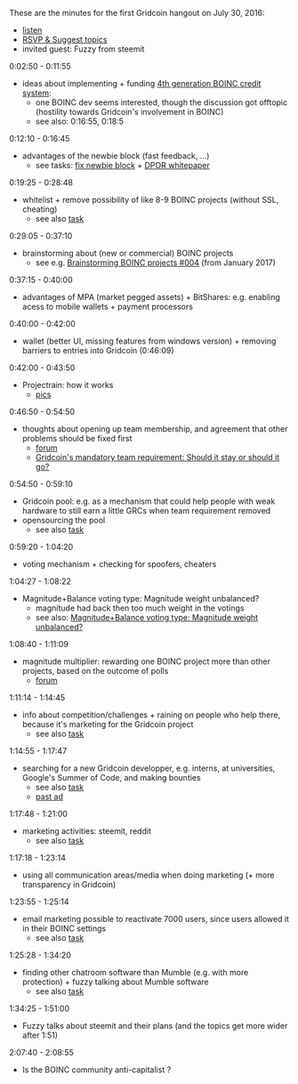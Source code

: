 These are the minutes for the first Gridcoin hangout on July 30, 2016:
* [listen](https://soundcloud.com/gridcoin-community-hangouts/gridcoin-hangout-001)
* [RSVP & Suggest topics](https://steemit.com/beyondbitcoin/@cm-steem/gridcoin-hangout-001-rsvp-and-suggest-topics)
* invited guest: Fuzzy from steemit




0:02:50 - 0:11:55
* ideas about implementing + funding [4th generation BOINC credit system](http://lists.ssl.berkeley.edu/pipermail/boinc_dev/2016-August/022235.html): 
  * one BOINC dev seems interested, though the discussion got offtopic (hostility towards Gridcoin's involvement in BOINC)
  * see also: 0:16:55, 0:18:5

0:12:10 - 0:16:45
* advantages of the newbie block (fast feedback, ...)
  * see tasks: [fix newbie block](https://github.com/Erkan-Yilmaz/Gridcoin-tasks/issues/5) + [DPOR whitepaper](https://github.com/Erkan-Yilmaz/Gridcoin-tasks/issues/3)

0:19:25 - 0:28:48
* whitelist + remove possibility of like 8-9 BOINC projects (without SSL, cheating)
  * see also [task](https://github.com/Erkan-Yilmaz/Gridcoin-tasks/issues/6)

0:29:05 - 0:37:10
* brainstorming about (new or commercial) BOINC projects
  * see e.g. [Brainstorming BOINC projects #004](https://steemit.com/gridcoin/@cm-steem/brainstorming-boinc-projects-004) (from January 2017)

0:37:15 - 0:40:00
* advantages of MPA (market pegged assets) + BitShares: e.g. enabling acess to mobile wallets + payment processors

0:40:00 - 0:42:00	
* wallet (better UI, missing features from windows version) + removing barriers to entries into Gridcoin (0:46:09)

0:42:00 - 0:43:50	
* Projectrain: how it works
  * [pics](https://steemit.com/gridcoin/@cm-steem/sneak-preview-of-project-rain-screenshots)

0:46:50 - 0:54:50	
* thoughts about opening up team membership, and agreement that other problems should be fixed first
  * [forum](https://cryptocointalk.com/topic/44260-discussion-mandatory-team-gridcoin-membership-requirement/page-5)
  * [Gridcoin's mandatory team requirement: Should it stay or should it go?](https://steemit.com/gridcoin/@cm-steem/gridcoin-s-mandatory-team-requirement-should-it-stay-or-should-it-go)

0:54:50 - 0:59:10	
* Gridcoin pool: e.g. as a mechanism that could help people with weak hardware to still earn a little GRCs when team requirement removed
* opensourcing the pool
  * see also [task](https://github.com/Erkan-Yilmaz/Gridcoin-tasks/issues/2)

0:59:20 - 1:04:20	
* voting mechanism + checking for spoofers, cheaters

1:04:27 - 1:08:22	
* Magnitude+Balance voting type: Magnitude weight unbalanced? 
  * magnitude had back then too much weight in the votings
  * see also: [Magnitude+Balance voting type: Magnitude weight unbalanced?](https://cryptocointalk.com/topic/40773-discussion-magnitudebalance-voting-type-magnitude-weight-unbalanced/)

1:08:40 - 1:11:09	
* magnitude multiplier: rewarding one BOINC project more than other projects, based on the outcome of polls
  * [forum](https://cryptocointalk.com/topic/38994-magnitude-multiplier/)

1:11:14 - 1:14:45	
* info about competition/challenges + raining on people who help there, because it's marketing for the Gridcoin project
  * see also [task](https://github.com/Erkan-Yilmaz/Gridcoin-tasks/issues/7)
  
1:14:55 - 1:17:47	
* searching for a new Gridcoin developper, e.g. interns, at universities, Google's Summer of Code, and making bounties
  * see also [task](https://github.com/Erkan-Yilmaz/Gridcoin-tasks/issues/8)
  * [past ad](https://www.reddit.com/r/gridcoin/comments/4t9i8y/places_we_can_find_developers_for_gridcoin_so_we/)

1:17:48 - 1:21:00	
* marketing activities: steemit, reddit
  * see also [task](https://github.com/Erkan-Yilmaz/Gridcoin-tasks/issues/9)

1:17:18 - 1:23:14	
* using all communication areas/media when doing marketing (+ more transparency in Gridcoin)

1:23:55 - 1:25:14	
* email marketing possible to reactivate 7000 users, since users allowed it in their BOINC settings
  * see also [task](https://github.com/Erkan-Yilmaz/Gridcoin-tasks/issues/10)

1:25:28 - 1:34:20	
* finding other chatroom software than Mumble (e.g. with more protection) + fuzzy talking about Mumble software
  * see also [task](https://github.com/Erkan-Yilmaz/Gridcoin-tasks/issues/11)
  
1:34:25 - 1:51:00	
* Fuzzy talks about steemit and their plans (and the topics get more wider after 1:51)

2:07:40 - 2:08:55	
* Is the BOINC community anti-capitalist ?
